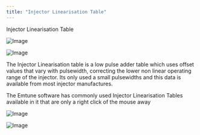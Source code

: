 ```yaml
---
title: "Injector Linearisation Table"
---
```


Injector Linearisation Table

![Image](</lib/Z Axis64.jpg>)

![Image](</lib/Z Axis65.jpg>)

The Injector Linearisation table is a low pulse adder table which uses offset values that vary with pulsewidth, correcting the lower non linear operating range of the injector. Its only used a small pulsewidths and this data is available from most injector manufactures.&nbsp;

The Emtune software has commonly used Injector Linearisation Tables available in it that are only a right click of the mouse away


![Image](</lib/Z Axis66.jpg>)


![Image](</lib/Z Axis67.jpg>)
